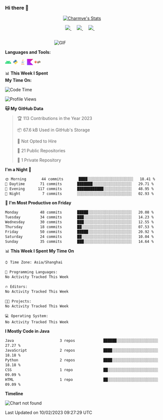 ### Hi there 👋

<p align="center">
  <a href="https://github.com/yishangfei" class="rich-diff-level-one">
    <img src="https://github-readme-stats.vercel.app/api?username=yishangfei&title_color=333&text_color=777" alt="Charmve's Stats" >
    <!-- &hide=issues
    <img src="https://github-readme-stats.vercel.app/api?username=yishangfei&hide=issues&title_color=333&text_color=777" alt="yishangfei's Stats" >
    -->
  </a>
</p>

<p align="center">
  <a href="https://twitter.com/yishangfei" target="_blank" alt="Twitter" title="Twitter">
    <img src="https://img.icons8.com/material/48/000000/twitter.png" width="30px"/>
  </a>
  &emsp;
  <a href="https://www.zhihu.com/people/yishangfei" target="_blank" alt="Zhihu" title="Zhihu">
    <img src="https://img.icons8.com/material-two-tone/50/000000/zhihu.png" width="28px"/>
  </a>
  &emsp;
  <a href="https://www.youtube.com/channel/UCEgLFDGar3Q3YO7wKh5tESg" target="_blank" alt="YouTube" title="YouTube">
    <img src="https://img.icons8.com/ios-filled/50/000000/youtube-play.png" width="30px"/>
  </a>
  &emsp;
</p>

<h2></h2>

<img align="right" alt="GIF" src="https://github.com/abhisheknaiidu/abhisheknaiidu/blob/master/code.gif?raw=true" width="343" height="220" title="Do what you like, and do it best!"> &nbsp;&nbsp;&nbsp;&nbsp;

<!-- stackoverflow profile
<a href="https://stackoverflow.com/users/8317261/charmve"><img align="right" alt="Profile of Charmve (张伟) on StackOverflow" src="https://stackoverflow.com/users/flair/8317261.png"></a>-->
 
**Languages and Tools:**

<code><img height="20" src="https://raw.githubusercontent.com/github/explore/80688e429a7d4ef2fca1e82350fe8e3517d3494d/topics/android/android.png" alt="Android" title="Android"></code>
<code><img height="20" src="https://raw.githubusercontent.com/github/explore/80688e429a7d4ef2fca1e82350fe8e3517d3494d/topics/python/python.png" alt="Python" title="Python"></code>
<code><img height="20" src="https://raw.githubusercontent.com/github/explore/80688e429a7d4ef2fca1e82350fe8e3517d3494d/topics/java/java.png" alt="Java" title="Java"></code>
<code><img height="20" src="https://raw.githubusercontent.com/github/explore/80688e429a7d4ef2fca1e82350fe8e3517d3494d/topics/kotlin/kotlin.png" alt="Kotlin" title="Kotlin"></code>
<code><img height="20" src="https://raw.githubusercontent.com/github/explore/80688e429a7d4ef2fca1e82350fe8e3517d3494d/topics/git/git.png" alt="Git" title="Git"></code>
<br>

📊 **This Week I Spent My Time On:**
<!--START_SECTION:waka-->
![Code Time](http://img.shields.io/badge/Code%20Time-0%20secs-blue)

![Profile Views](http://img.shields.io/badge/Profile%20Views-145-blue)

**🐱 My GitHub Data** 

> 🏆 113 Contributions in the Year 2023
 > 
> 📦 67.6 kB Used in GitHub's Storage 
 > 
> 🚫 Not Opted to Hire
 > 
> 📜 21 Public Repositories 
 > 
> 🔑 1 Private Repository 
 > 
**I'm a Night 🦉** 

```text
🌞 Morning       44 commits       ████░░░░░░░░░░░░░░░░░░░░░   18.41 % 
🌆 Daytime       71 commits       ███████░░░░░░░░░░░░░░░░░░   29.71 % 
🌃 Evening      117 commits       ████████████░░░░░░░░░░░░░   48.95 % 
🌙 Night          7 commits       ░░░░░░░░░░░░░░░░░░░░░░░░░   02.93 % 

```
📅 **I'm Most Productive on Friday** 

```text
Monday          48 commits       █████░░░░░░░░░░░░░░░░░░░░   20.08 % 
Tuesday         34 commits       ███░░░░░░░░░░░░░░░░░░░░░░   14.23 % 
Wednesday       30 commits       ███░░░░░░░░░░░░░░░░░░░░░░   12.55 % 
Thursday        18 commits       ██░░░░░░░░░░░░░░░░░░░░░░░   07.53 % 
Friday          50 commits       █████░░░░░░░░░░░░░░░░░░░░   20.92 % 
Saturday        24 commits       ██░░░░░░░░░░░░░░░░░░░░░░░   10.04 % 
Sunday          35 commits       ███░░░░░░░░░░░░░░░░░░░░░░   14.64 % 

```


📊 **This Week I Spent My Time On** 

```text
⌚︎ Time Zone: Asia/Shanghai

💬 Programming Languages: 
No Activity Tracked This Week

🔥 Editors: 
No Activity Tracked This Week

🐱‍💻 Projects: 
No Activity Tracked This Week

💻 Operating System: 
No Activity Tracked This Week

```

**I Mostly Code in Java** 

```text
Java                     3 repos             ██████░░░░░░░░░░░░░░░░░░░   27.27 % 
JavaScript               2 repos             ████░░░░░░░░░░░░░░░░░░░░░   18.18 % 
Python                   2 repos             ████░░░░░░░░░░░░░░░░░░░░░   18.18 % 
CSS                      1 repo              ██░░░░░░░░░░░░░░░░░░░░░░░   09.09 % 
HTML                     1 repo              ██░░░░░░░░░░░░░░░░░░░░░░░   09.09 % 

```


**Timeline**

![Chart not found](https://raw.githubusercontent.com/yishangfei/yishangfei/main/charts/bar_graph.png) 


 Last Updated on 10/02/2023 09:27:29 UTC
<!--END_SECTION:waka-->
